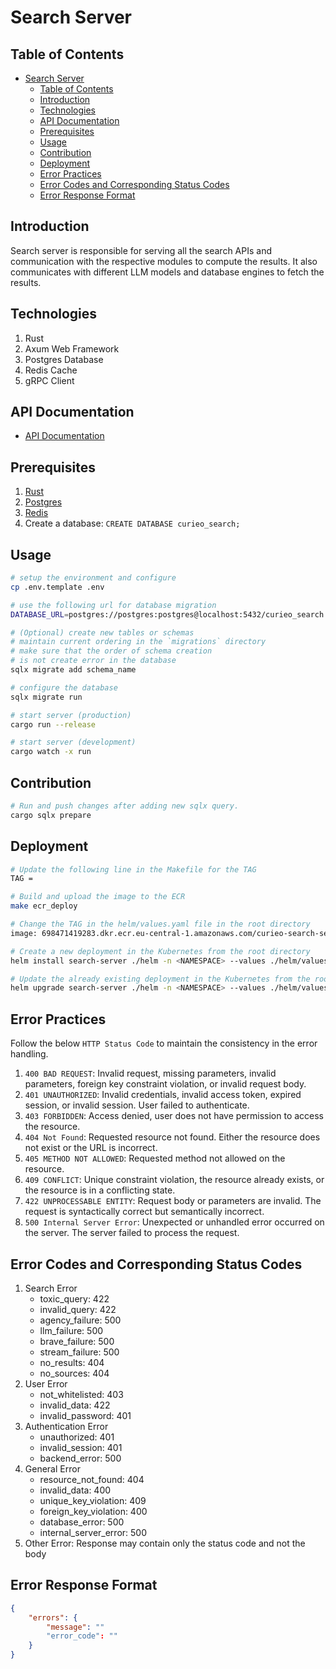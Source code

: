 # Search Server

## Table of Contents
- [Search Server](#search-server)
  - [Table of Contents](#table-of-contents)
  - [Introduction](#introduction)
  - [Technologies](#technologies)
  - [API Documentation](#api-documentation)
  - [Prerequisites](#prerequisites)
  - [Usage](#usage)
  - [Contribution](#contribution)
  - [Deployment](#deployment)
  - [Error Practices](#error-practices)
  - [Error Codes and Corresponding Status Codes](#error-codes-and-corresponding-status-codes)
  - [Error Response Format](#error-response-format)

## Introduction
Search server is responsible for serving all the search APIs and communication with the respective modules to compute the results. It also communicates with different LLM models and database engines to fetch the results.

## Technologies
1. Rust
2. Axum Web Framework
3. Postgres Database
4. Redis Cache
5. gRPC Client

## API Documentation
- [API Documentation](./documentation/search-api.md)

## Prerequisites
1. [Rust](https://www.rust-lang.org/tools/install)
2. [Postgres](https://www.postgresql.org/download/)
3. [Redis](https://redis.io/docs/latest/operate/oss_and_stack/install/install-redis/)
4. Create a database: `CREATE DATABASE curieo_search;`

## Usage
```bash
# setup the environment and configure
cp .env.template .env

# use the following url for database migration
DATABASE_URL=postgres://postgres:postgres@localhost:5432/curieo_search

# (Optional) create new tables or schemas
# maintain current ordering in the `migrations` directory
# make sure that the order of schema creation 
# is not create error in the database
sqlx migrate add schema_name

# configure the database
sqlx migrate run

# start server (production)
cargo run --release

# start server (development)
cargo watch -x run
```

## Contribution
```bash
# Run and push changes after adding new sqlx query.
cargo sqlx prepare
```

## Deployment
```bash
# Update the following line in the Makefile for the TAG
TAG = 

# Build and upload the image to the ECR
make ecr_deploy

# Change the TAG in the helm/values.yaml file in the root directory
image: 698471419283.dkr.ecr.eu-central-1.amazonaws.com/curieo-search-server:<TAG>

# Create a new deployment in the Kubernetes from the root directory
helm install search-server ./helm -n <NAMESPACE> --values ./helm/values.yaml

# Update the already existing deployment in the Kubernetes from the root directory
helm upgrade search-server ./helm -n <NAMESPACE> --values ./helm/values.yaml
```

## Error Practices
Follow the below `HTTP Status Code` to maintain the consistency in the error handling.
1. `400 BAD REQUEST`: Invalid request, missing parameters, invalid parameters, foreign key constraint violation, or invalid request body.
2. `401 UNAUTHORIZED`: Invalid credentials, invalid access token, expired session, or invalid session. User failed to authenticate.
3. `403 FORBIDDEN`: Access denied, user does not have permission to access the resource.
4. `404 Not Found`: Requested resource not found. Either the resource does not exist or the URL is incorrect.
5. `405 METHOD NOT ALLOWED`: Requested method not allowed on the resource.
6. `409 CONFLICT`: Unique constraint violation, the resource already exists, or the resource is in a conflicting state.
7. `422 UNPROCESSABLE ENTITY`: Request body or parameters are invalid. The request is syntactically correct but semantically incorrect.
8. `500 Internal Server Error`: Unexpected or unhandled error occurred on the server. The server failed to process the request.

## Error Codes and Corresponding Status Codes
1. Search Error
   - toxic_query: 422
   - invalid_query: 422
   - agency_failure: 500
   - llm_failure: 500
   - brave_failure: 500
   - stream_failure: 500
   - no_results: 404
   - no_sources: 404
2. User Error
   - not_whitelisted: 403
   - invalid_data: 422
   - invalid_password: 401
3. Authentication Error
   - unauthorized: 401
   - invalid_session: 401
   - backend_error: 500
4. General Error
    - resource_not_found: 404
    - invalid_data: 400
    - unique_key_violation: 409
    - foreign_key_violation: 400
    - database_error: 500
    - internal_server_error: 500
5. Other Error: Response may contain only the status code and not the body

## Error Response Format
```json
{
    "errors": {
        "message": ""
        "error_code": ""
    }
}
```
